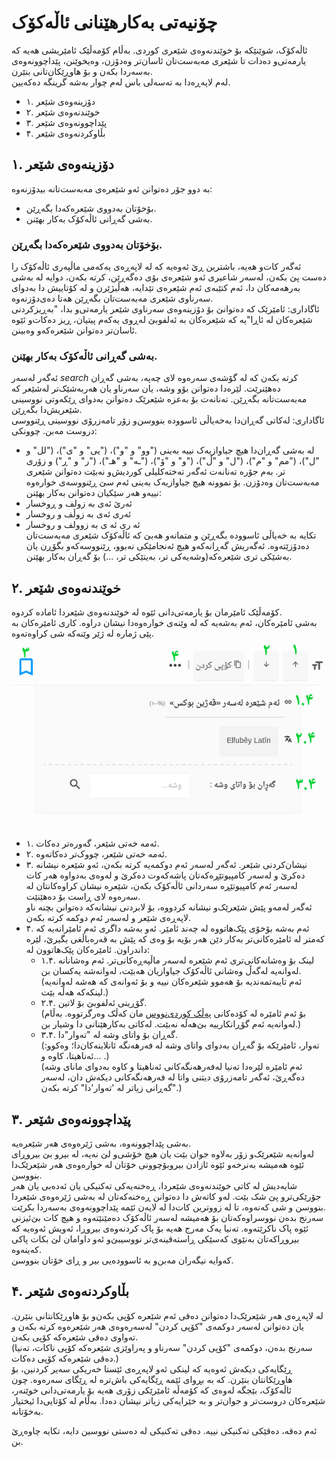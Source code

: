 # چۆنیەتی بەکارهێنانی ئاڵەکۆک
ئاڵەکۆک، شوێنێکە بۆ خوێندنەوەی شێعری کوردی. بەڵام کۆمەڵێک ئامێریشی هەیە کە یارمەتی‌و دەدات تا شێعری مەبەست‌تان ئاسان‌تر وەدۆزن، وەیخوێنن، پێداچوونەوەی بەسەردا بکەن و بۆ هاوڕێکان‌تانی بنێرن.  
لەم لاپەڕەدا بە تەسەلی باس لەم چوار بەشە گرینگە دەکەیین.  
- ۱. دۆزینەوەی شێعر
- ۲. خوێندنەوەی شێعر
- ۳. پێداچوونەوەی شێعر
- ۴. بڵاوکردنەوەی شێعر

## ۱. دۆزینەوەی شێعر
بە دوو جۆر دەتوانن ئەو شێعرەی مەبەست‌تانە بیدۆزنەوە:  
- بۆخۆتان بەدووی شێعرەکەدا بگەڕێن.
- بەشی گەڕانی ئاڵەکۆک بەکار بهێنن.

### بۆخۆتان بەدووی شێعرەکەدا بگەڕێن.
ئەگەر کات‌و هەیە، باشترین ڕێ ئەوەیە کە لە لاپەڕەی یەکەمی ماڵپەری ئاڵەکۆک را دەست پێ بکەن، لەسەر شاعیری ئەو شێعرەی بۆی دەگەڕێن، کرتە بکەن، دوایە لە بەشی بەرهەمەکان دا، ئەم کتێبەی ئەم شێعرەی تێدایە، هەڵبژێرن و لە کۆتاییش دا بەدوای سەرناوی شێعری مەبەست‌تان بگەڕێن هەتا دەی‌دۆزنەوە.  
ئاگاداری: ئامێرێک کە دەتوانێ بۆ دۆزینەوەی سەرناوی شێعر یارمەتی‌و بدا، "بەڕیزکردنی شێعرەکان لە ئاڕا"یە کە شێعرەکان بە ئەلفوبێ لەڕوی یەکەم پیتیان‌، ڕیز دەکات‌و ئێوە ئاسا‌ن‌تر دەتوانن شێعرەکەو وەبینن.

### بەشی گەڕانی ئاڵەکۆک بەکار بهێنن.
ئەگەر لەسەر <i class='material-icons'>search</i> کرتە بکەن کە لە گۆشەی سەرەوە لای چەپە، بەشی گەڕان دەهێنرێت. لێرەدا دەتوانن بۆو وشە، یان سەرناو یان هەربەشێک‌تر لەشێعر کە مەبەست‌تانە بگەڕێن. تەنانەت بۆ بەعزە شێعرێک دەتوانن بەدوای ڕێکەوتی نووسینی شێعریش‌دا بگەڕێن.  
ئاگاداری: لەکاتی گەڕان‌دا بەخەیاڵی ئاسوودە بنووسن‌و زۆر تامەزرۆی نووسینی ڕێنووسی دروست مەبن. چوونکی:  
- لە بەشی گەڕان‌دا هیچ جیاوازیەک نییە بەینی ("وو" و "و")، ("یی" و "ی")، ("لل" و "ل")، ("مم" و "م")، ("ل" و "ڵ")، ("و" و "ۆ")، ("ـە" و "هـ")، ("ر" و "ڕ") و زۆری تر. بەم جۆرە تەنانەت ئەگەر تەختەکلیلی کوردیش‌و نەبێت دەتوانن شێعری مەبەست‌تان وەدۆزن. بۆ نموونە هیچ جیاوازیەک بەینی ئەم سێ ڕێنووسەی خوارەوە نییەو هەر سێکیان دەتوانن بەکار بهێنن:  
- ئەرێ ئەی بە زولف و ڕوخسار
- ئەری ئەی بە زوڵف و روخسار
- ئه ری ئه ی بە زوولف و روخسار  
تکایە بە خەیاڵی ئاسوودە بگەڕێن و متمانەو هەبێ کە ئاڵەکۆک شێعری مەبەست‌تان دەدۆزێتەوە. ئەگەریش گەڕانەکەو هیچ ئەنجامێکی نەبوو، ڕێنووسەکەو بگۆڕن یان بەشێکی تری شێعرەکە(وشەیەکی تر، بەیتێکی تر، ...) بۆ گەڕان بەکار بهێنن.  

## ۲. خوێندنەوەی شێعر
کۆمەڵێک ئامێرمان بۆ یارمەتی‌دانی ئێوە لە خوێندنەوەی شێعردا ئامادە کردوە.  
بەشی ئامێرەکان، ئەم بەشەیە کە لە وێنەی خوارەوەدا نیشان دراوە. کاری ئامێرەکان بە پێی ژمارە لە ژێر وێنەکە شی کراوەتەوە.  
![ئامێرەکانی ئاڵەکۆک](toolbar.png "ئامێرەکانی ئاڵەکۆک")
- ۱. ئەمە خەتی شێعر، گەورەتر دەکات.  
- ۲. ئەمە خەتی شێعر، چووک‌تر دەکاتەوە.  
- ۳. نیشان‌کردنی شێعر. ئەگەر لەسەر ئەم دوکمەیە کرتە بکەن، ئەو شێعرە نیشانە دەکرێ و لەسەر کامپیوتێڕەکەتان پاشەکەوت دەکرێ و لەوەی بەدواوە هەر کات لەسەر ئەم کامپیوتێڕە سەردانی ئاڵەکۆک بکەن، شێعرە نیشان کراوەکانتان لە سەرەوە لای ڕاست بۆ دەهێنێت.  
ئەگەر لەمەو پێش شێعرێک‌و نیشانە کردووە، بۆ لابردنی نیشانەکە دەتوانن بچنە ناو لاپەڕەی شێعر و لەسەر ئەم دوکمە کرتە بکەن.  
- ۴. ئەم بەشە بۆخۆی پێک‌هاتووە لە چەند ئامێر. ئەو بەشە داگری ئەم ئامێرانەیە کە کەمتر لە ئامێرەکانی‌تر بەکار دێن هەر بۆیە بۆ وەی کە پێش بە قەرەباڵغی بگیرێ، لێرە داندراون. ئامێرەکان پێک‌هاتوون لە:  
	- ۱.۴. لینک بۆ وەشانەکانی‌تری ئەم شێعرە لەسەر ماڵپەڕەکانی‌تر. ئەم وەشانانە لەوانەیە لەگەڵ وەشانی ئاڵەکۆک جیاوازیان هەبێت، لەوانەشە یەکسان بن.  
(ئەم تایبەتمەندیە بۆ هەموو شێعرەکان نییە و بۆ ئەوانەی کە هەشە لەوانەیە لینکەکە هەڵە بێت.)  
	- ۲.۴. گۆڕینی ئەلفوبێ بۆ لاتین.  
(بۆ ئەم ئامێرە لە کۆدەکانی [پەڵک کوردی‌نووس](/Kurdi-Nus/Kurdi%20Nus%204.0%20Kurdish.html) مان کەڵک وەرگرتووە. بەڵام لەوانەیە ئەم گۆڕانکارییە بێ‌هەڵە نەبێت. لەکاتی بەکارهێنانی دا وشیار بن.)  
	- ۳.۴. گەڕان بۆ واتای وشە لە "تەوار"دا.  
(تەوار، ئامێرێکە بۆ گەڕان بەدوای واتای وشە لە فەرهەنگە ئانلاینەکان‌دا؛ وەکوو: ئەناهیتا، کاوە و... .)  
(ئەم ئامێرە لێرەدا تەنیا لەفەرهەنگەکانی ئەناهیتا و کاوە بەدوای مانای وشە دەگەڕێ، ئەگەر تامەزرۆی دیتنی واتا لە فەرهەنگەکانی دیکەش دان، لەسەر "گەڕانی زیاتر لە 'تەوار'دا" کرتە بکەن.)  

## ۳. پێداچوونەوەی شێعر
بەشی پێداچوونەوە، بەشی ژێرەوەی هەر شێعرەیە.  
لەوانەیە شێعرێک‌و زۆر بەلاوە جوان بێت یان هیچ خۆشی‌و لێ نەیە، لە بیرو بێ بیروڕای ئێوە هەمیشە بەنرخەو ئێوە ئازادن بیروبۆچوونی خۆتان لە خوارەوەی هەر شێعرێک‌دا بنووسن.  
شایەدیش لە کاتی خوێندنەوەی شێعردا، ڕەخنەیەکی تەکنیکی یان ئەدەبی‌ یان هەر جۆرێکی‌ترو پێ شک بێت. لەو کاتەش دا دەتوانن ڕەخنەکەتان لە بەشی ژێرەوەی شێعردا بنووسن و شی کەنەوە، تا لە زووترین کات‌دا لە لایەن ئێمە پێداچوونەوەی بەسەردا بکرێت.  
سەرنج بدەن نووسراوەکەتان بۆ هەمیشە لەسەر ئاڵەکۆک دەمێنێتەوە و هیچ کات بێ‌ئیزنی ئێوە پاک ناکرێتەوە. تەنیا یەک مەرج هەیە بۆ پاک کردنەوەی بیروڕا، ئەویش ئەوەیە کە بیروڕاکەتان بەنێوی کەسێکی ڕاستەقینەی‌تر نووسیبێ‌و ئەو داوامان لێ بکات پاکی کەینەوە.  
کەوایە نیگەران مەبن‌و بە ئاسوودەیی بیر و ڕای خۆتان بنووسن.  

## ۴. بڵاوکردنەوەی شێعر
لە لاپەڕەی هەر شێعرێک‌دا دەتوانن دەقی ئەم شێعرە کۆپی بکەن‌و بۆ هاوڕێکانتانی بنێرن. یان دەتوانن لەسەر دوکمەی "کۆپی کردن" لەسەرەوەی هەر شێعرەوە کرتە بکەن و تەواوی دەقی شێعرەکە کۆپی بکەن.   
(سەرنج بدەن، دوکمەی "کۆپی کردن" سەرناو و پەراوێزی شێعرەکە کۆپی ناکات، تەنیا دەقی شێعرەکە کۆپی دەکات.)  
ڕێگایەکی دیکەش ئەوەیە کە لینکی ئەو لاپەڕەی ئێستا خەریکی سەیر کردنین، بۆ هاوڕێکانتان بنێرن. کە بە بڕوای ئێمە ڕێگایەکی باش‌ترە لە ڕێگای سەرەوە. چون ئاڵەکۆک، بێجگە لەوەی کە کۆمەڵە ئامێرێکی زۆری هەیە بۆ یارمەتی‌دانی خوێنەر، شێعرەکان دروست‌تر و جوان‌تر و بە خێرایەکی زیاتر نیشان دەدا. بەڵام لە کۆتایی‌دا ئیختیار بەخۆتانە.  

ئەم دەقە، دەقێکی تەکنیکی نییە. دەقی تەکنیکی لە دەستی نووسین دایە، تکایە چاوەڕێ بن.  
